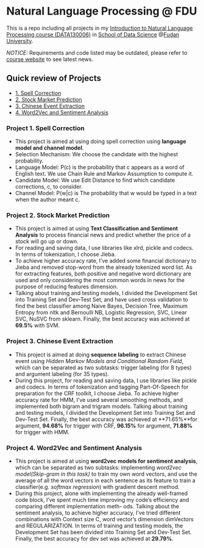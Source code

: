 # Natural Language Processing @ FDU

This is a repo including all projects in my [Introduction to Natural Language Processing course (DATA130006)](http://www.sdspeople.fudan.edu.cn/zywei/DATA130006/index.html) in [School of Data Science](http://www.sds.fudan.edu.cn/wp/) @[Fudan University](http://www.fudan.edu.cn/2016/index.html).

*NOTICE:* Requirements and code listed may be outdated, please refer to [course website](http://www.sdspeople.fudan.edu.cn/zywei/DATA130006/index.html) to see latest news.

## Quick review of Projects

- [1. Spell Correction](#1)
- [2. Stock Market Prediction](#2)
- [3. Chinese Event Extraction](#3)
- [4. Word2Vec and Sentiment Analysis](#4)



<h3 id="1">Project 1. Spell Correction</h3>

- This project is aimed at using doing spell correction using **language model and channel model**. 
- Selection Mechanism: We choose the candidate with the highest probability. 
- Language Model: P(c) is the probability that c appears as a word of English text. We use Chain Rule and Markov Assumption to compute it. 
- Candidate Model: We use Edit Distance to find which candidate corrections, c, to consider. 
- Channel Model: P(w|c) is The probability that w would be typed in a text when the author meant c. 



<h3 id="2">Project 2. Stock Market Prediction</h3>

- This project is aimed at using **Text Classification and Sentiment Analysis** to process financial news and predict whether the price of a stock will go up or down. 
- For reading and saving data, I use libraries like xlrd, pickle and codecs. In terms of tokenization, I choose Jieba. 
- To achieve higher accuracy rate, I’ve added some financial dictionary to Jieba and removed stop-word from the already tokenized word list. As for extracting features, both positive and negative word dictionary are used and only considering the most common words in news for the purpose of reducing features dimension. 
- Talking about training and testing models, I divided the Development Set into Training Set and Dev-Test Set, and have used cross validation to find the best classifier among Naive Bayes, Decision Tree, Maximum Entropy from nltk and Bernoulli NB, Logistic Regression, SVC, Linear SVC, NuSVC from sklearn. Finally, the best accuracy was achieved at **69.5%** with SVM.



<h3 id="3">Project 3. Chinese Event Extraction</h3>

- This project is aimed at doing **sequence labeling** to extract Chinese event using *Hidden Markov Models and Conditional Random Field*, which can be separated as two subtasks: trigger labeling (for 8 types) and argument labeling (for 35 types). 
- During this project, for reading and saving data, I use libraries like pickle and codecs. In terms of tokenization and tagging Part-Of-Speech for preparation for the CRF toolkit, I choose Jieba. To achieve higher accuracy rate for HMM, I’ve used several smoothing methods, and implemented both bigram and trigram models. Talking about training and testing models, I divided the Development Set into Training Set and Dev-Test Set. Finally, the best accuracy was achieved at **71.65%**for argument, **94.68%** for trigger with CRF, **96.15%** for argument, **71.88%** for trigger with HMM.



<h3 id="4">Project 4. Word2Vec and Sentiment Analysis</h3>

- This project is aimed at using **word2vec models for sentiment analysis**, which can be separated as two subtasks: implementing *word2vec model(Skip-gram in this task)* to train my own word vectors, and use the average of all the word vectors in each sentence as its feature to train a classifier(e.g. *softmax regression*) with gradient descent method. 
- During this project, alone with implementing the already well-framed code block, I’ve spent much time improving my code’s efficiency and comparing different implementation meth- ods. Talking about the sentiment analysis, to achieve higher accuracy, I’ve tried different combinations with Context size C, word vector’s dimension dimVectors and REGULARIZATION. In terms of training and testing models, the Development Set has been divided into Training Set and Dev-Test Set. Finally, the best accuracy for dev set was achieved at **29.79%**.